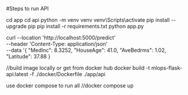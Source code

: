 
#Steps to run API 

cd app
cd api
python -m venv venv
venv\Scripts\activate
pip install --upgrade pip
pip install -r requirements.txt
 python app.py

curl --location 'http://localhost:5000/predict' \
--header 'Content-Type: application/json' \
--data '{
  "MedInc": 8.3252,
  "HouseAge": 41.0,
  "AveBedrms": 1.02,
  "Latitude": 37.88
}

//build image locally or get from docker hub
docker build -t mlops-flask-api:latest -f ./docker/Dockerfile ./app/api

use docker compose to run all
//docker compose up
